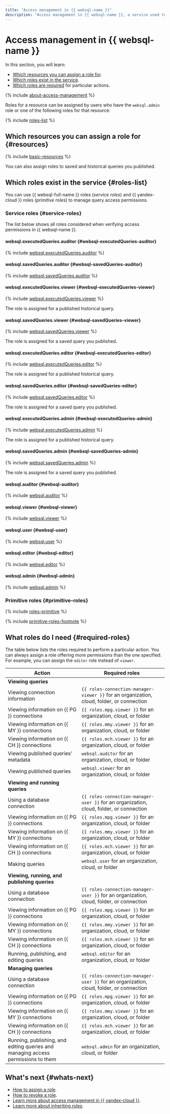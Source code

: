 ```yaml
---
title: "Access management in {{ websql-name }}"
description: "Access management in {{ websql-name }}, a service used to manage queries to managed database clusters. This section describes the resources for which you can assign a role, the roles existing in the service, and the roles required to perform a particular action."
---
```


# Access management in {{ websql-name }}

In this section, you will learn:

* [Which resources you can assign a role for](#resources).
* [Which roles exist in the service](#roles-list).
* [Which roles are required](#required-roles) for particular actions.

{% include [about-access-management](../../_includes/iam/about-access-management.md) %}

Roles for a resource can be assigned by users who have the `websql.admin` role or one of the following roles for that resource:

{% include [roles-list](../../_includes/iam/roles-list.md) %}

## Which resources you can assign a role for {#resources}

{% include [basic-resources](../../_includes/iam/basic-resources-for-access-control.md) %}

You can also assign roles to saved and historical queries you published.

## Which roles exist in the service {#roles-list}

You can use {{ websql-full-name }} roles (_service roles_) and {{ yandex-cloud }} roles (_primitive roles_) to manage query access permissions.

### Service roles {#service-roles}

The list below shows all roles considered when verifying access permissions in {{ websql-name }}.

#### websql.executedQueries.auditor {#websql-executedQueries-auditor}

{% include [websql.executedQueries.auditor](../../_roles/websql/executedQueries/auditor.md) %}

#### websql.savedQueries.auditor {#websql-savedQueries-auditor}

{% include [websql.savedQueries.auditor](../../_roles/websql/savedQueries/auditor.md) %}

#### websql.executedQueries.viewer {#websql-executedQueries-viewer}

{% include [websql.executedQueries.viewer](../../_roles/websql/executedQueries/viewer.md) %}

The role is assigned for a published historical query.

#### websql.savedQueries.viewer {#websql-savedQueries-viewer}

{% include [websql.savedQueries.viewer](../../_roles/websql/savedQueries/viewer.md) %}

The role is assigned for a saved query you published.

#### websql.executedQueries.editor {#websql-executedQueries-editor}

{% include [websql.executedQueries.editor](../../_roles/websql/executedQueries/editor.md) %}

The role is assigned for a published historical query.

#### websql.savedQueries.editor {#websql-savedQueries-editor}

{% include [websql.savedQueries.editor](../../_roles/websql/savedQueries/editor.md) %}

The role is assigned for a saved query you published.

#### websql.executedQueries.admin {#websql-executedQueries-admin}

{% include [websql.executedQueries.admin](../../_roles/websql/executedQueries/admin.md) %}

The role is assigned for a published historical query.

#### websql.savedQueries.admin {#websql-savedQueries-admin}

{% include [websql.savedQueries.admin](../../_roles/websql/savedQueries/admin.md) %}

The role is assigned for a saved query you published.

#### websql.auditor {#websql-auditor}

{% include [websql.auditor](../../_roles/websql/auditor.md) %}

#### websql.viewer {#websql-viewer}

{% include [websql.viewer](../../_roles/websql/viewer.md) %}

#### websql.user {#websql-user}

{% include [websql.user](../../_roles/websql/user.md) %}

#### websql.editor {#websql-editor}

{% include [websql.editor](../../_roles/websql/editor.md) %}

#### websql.admin {#websql-admin}

{% include [websql.admin](../../_roles/websql/admin.md) %}

### Primitive roles {#primitive-roles}

{% include [roles-primitive](../../_includes/roles-primitive.md) %}

{% include [primitive-roles-footnote](../../_includes/primitive-roles-footnote.md) %}

## What roles do I need {#required-roles}

The table below lists the roles required to perform a particular action. You can always assign a role offering more permissions than the one specified. For example, you can assign the `editor` role instead of `viewer`.

| Action | Required roles |
----- | -----
| **Viewing queries** |
| Viewing connection information | `{{ roles-connection-manager-viewer }}` for an organization, cloud, folder, or connection |
| Viewing information on {{ PG }} connections | `{{ roles.mpg.viewer }}` for an organization, cloud, or folder |
| Viewing information on {{ MY }} connections | `{{ roles.mmy.viewer }}` for an organization, cloud, or folder |
| Viewing information on {{ CH }} connections | `{{ roles.mch.viewer }}` for an organization, cloud, or folder |
| Viewing published queries' metadata | `websql.auditor` for an organization, cloud, or folder |
| Viewing published queries | `websql.viewer` for an organization, cloud, or folder |
| **Viewing and running queries** |
| Using a database connection | `{{ roles-connection-manager-user }}` for an organization, cloud, folder, or connection |
| Viewing information on {{ PG }} connections | `{{ roles.mpg.viewer }}` for an organization, cloud, or folder |
| Viewing information on {{ MY }} connections | `{{ roles.mmy.viewer }}` for an organization, cloud, or folder |
| Viewing information on {{ CH }} connections | `{{ roles.mch.viewer }}` for an organization, cloud, or folder |
| Making queries | `websql.user` for an organization, cloud, or folder |
| **Viewing, running, and publishing queries** |
| Using a database connection | `{{ roles-connection-manager-user }}` for an organization, cloud, folder, or connection |
| Viewing information on {{ PG }} connections | `{{ roles.mpg.viewer }}` for an organization, cloud, or folder |
| Viewing information on {{ MY }} connections | `{{ roles.mmy.viewer }}` for an organization, cloud, or folder |
| Viewing information on {{ CH }} connections | `{{ roles.mch.viewer }}` for an organization, cloud, or folder |
| Running, publishing, and editing queries | `websql.editor` for an organization, cloud, or folder |
| **Managing queries** |
| Using a database connection | `{{ roles-connection-manager-user }}` for an organization, cloud, folder, or connection |
| Viewing information on {{ PG }} connections | `{{ roles.mpg.viewer }}` for an organization, cloud, or folder |
| Viewing information on {{ MY }} connections | `{{ roles.mmy.viewer }}` for an organization, cloud, or folder |
| Viewing information on {{ CH }} connections | `{{ roles.mch.viewer }}` for an organization, cloud, or folder |
| Running, publishing, and editing queries and managing access permissions to them | `websql.admin` for an organization, cloud, or folder |

## What's next {#whats-next}

* [How to assign a role](../../iam/operations/roles/grant.md).
* [How to revoke a role](../../iam/operations/roles/revoke.md).
* [Learn more about access management in {{ yandex-cloud }}](../../iam/concepts/access-control/index.md).
* [Learn more about inheriting roles](../../resource-manager/concepts/resources-hierarchy.md#access-rights-inheritance).
